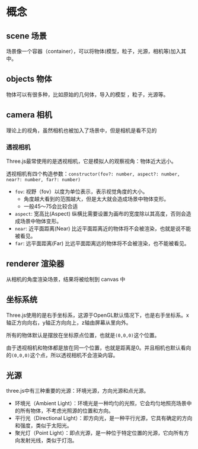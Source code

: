 # 概念

## scene 场景
场景像一个容器（container），可以将物体(模型，粒子，光源，相机等)加入其中。

## objects 物体
物体可以有很多种，比如原始的几何体，导入的模型 ，粒子，光源等。

## camera 相机
理论上的视角，虽然相机也被加入了场景中，但是相机是看不见的

### 透视相机
Three.js最常使用的是透视相机，它是模拟人的观察视角：物体近大远小。

透视相机有四个构造参数：`constructor(fov?: number, aspect?: number, near?: number, far?: number)`
+ `fov`: 视野（fov）以度为单位表示，表示视觉角度的大小。
  - 角度越大看到的范围越大，但是太大就会造成场景中物体变形。
  - 一般45～75会比较合适
+ `aspect`: 宽高比(Aspect) 纵横比需要设置为画布的宽度除以其高度，否则会造成场景中物体变形。
+ `near`: 近平面距离(Near) 比近平面距离近的物体将不会被渲染，也就是说不能被看见。
+ `far`: 远平面距离(Far) 比远平面距离远的物体将不会被渲染，也不能被看见。

## renderer 渲染器
从相机的角度渲染场景，结果将被绘制到 canvas 中

## 坐标系统
Three.js使用的是右手坐标系，这源于OpenGL默认情况下，也是右手坐标系。x轴正方向向右，y轴正方向向上，z轴由屏幕从里向外。

所有的物体默认是摆放在坐标原点位置，也就是`(0,0,0)`这个位置。

由于透视相机和物体都是放在同一个位置，也就是距离是0。并且相机也默认看向的`(0,0,0)`这个点，所以透视相机不会渲染内容。

## 光源
three.js中有三种重要的光源：环境光源，方向光源和点光源。

+ 环境光（Ambient Light）：环境光是一种均匀的光照，它会均匀地照亮场景中的所有物体，不考虑光照源的位置和方向。
+ 平行光（Directional Light）：即方向光，是一种平行光源，它具有确定的方向和强度，类似于太阳光。
+ 聚光灯（Point Light）：即点光源，是一种位于特定位置的光源，它向所有方向发射光线，类似于灯泡。
